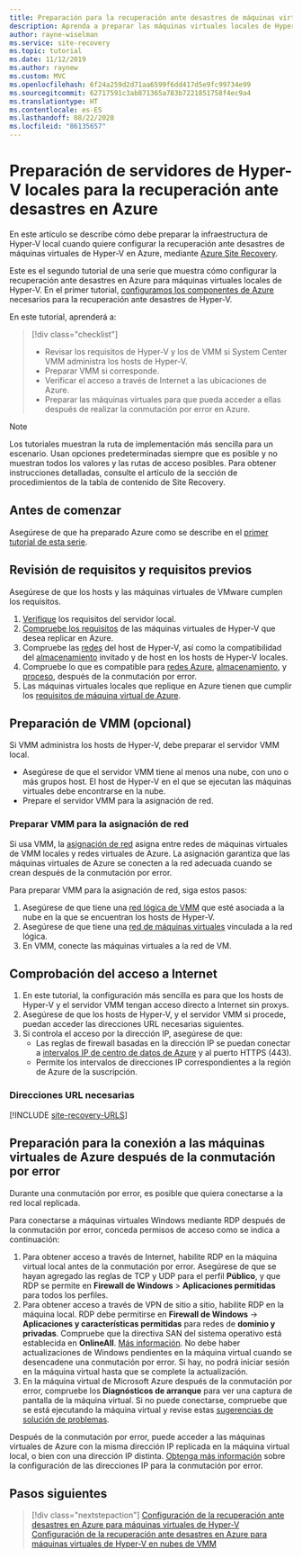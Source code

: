 ```yaml
---
title: Preparación para la recuperación ante desastres de máquinas virtuales de Hyper-V en Azure con Azure Site Recovery
description: Aprenda a preparar las máquinas virtuales locales de Hyper-V para la recuperación ante desastres en Azure con el servicio Azure Site Recovery.
author: rayne-wiselman
ms.service: site-recovery
ms.topic: tutorial
ms.date: 11/12/2019
ms.author: raynew
ms.custom: MVC
ms.openlocfilehash: 6f24a259d2d71aa6599f6dd417d5e9fc99734e99
ms.sourcegitcommit: 62717591c3ab871365a783b7221851758f4ec9a4
ms.translationtype: HT
ms.contentlocale: es-ES
ms.lasthandoff: 08/22/2020
ms.locfileid: "86135657"
---
```

# <a name="prepare-on-premises-hyper-v-servers-for-disaster-recovery-to-azure"></a>Preparación de servidores de Hyper-V locales para la recuperación ante desastres en Azure

En este artículo se describe cómo debe preparar la infraestructura de Hyper-V local cuando quiere configurar la recuperación ante desastres de máquinas virtuales de Hyper-V en Azure, mediante [Azure Site Recovery](site-recovery-overview.md).


Este es el segundo tutorial de una serie que muestra cómo configurar la recuperación ante desastres en Azure para máquinas virtuales locales de Hyper-V. En el primer tutorial, [configuramos los componentes de Azure](tutorial-prepare-azure.md) necesarios para la recuperación ante desastres de Hyper-V.

En este tutorial, aprenderá a:

> [!div class="checklist"]
> * Revisar los requisitos de Hyper-V y los de VMM si System Center VMM administra los hosts de Hyper-V.
> * Preparar VMM si corresponde.
> * Verificar el acceso a través de Internet a las ubicaciones de Azure.
> * Preparar las máquinas virtuales para que pueda acceder a ellas después de realizar la conmutación por error en Azure.

> [!NOTE]
> Los tutoriales muestran la ruta de implementación más sencilla para un escenario. Usan opciones predeterminadas siempre que es posible y no muestran todos los valores y las rutas de acceso posibles. Para obtener instrucciones detalladas, consulte el artículo de la sección de procedimientos de la tabla de contenido de Site Recovery.

## <a name="before-you-start"></a>Antes de comenzar

Asegúrese de que ha preparado Azure como se describe en el [primer tutorial de esta serie](tutorial-prepare-azure.md).

## <a name="review-requirements-and-prerequisites"></a>Revisión de requisitos y requisitos previos

Asegúrese de que los hosts y las máquinas virtuales de VMware cumplen los requisitos.

1. [Verifique](hyper-v-azure-support-matrix.md#on-premises-servers) los requisitos del servidor local.
2. [Compruebe los requisitos](hyper-v-azure-support-matrix.md#replicated-vms) de las máquinas virtuales de Hyper-V que desea replicar en Azure.
3. Compruebe las [redes](hyper-v-azure-support-matrix.md#hyper-v-network-configuration) del host de Hyper-V, así como la compatibilidad del [almacenamiento](hyper-v-azure-support-matrix.md#hyper-v-host-storage) invitado y de host en los hosts de Hyper-V locales.
4. Compruebe lo que es compatible para [redes Azure](hyper-v-azure-support-matrix.md#azure-vm-network-configuration-after-failover), [almacenamiento](hyper-v-azure-support-matrix.md#azure-storage), y [proceso](hyper-v-azure-support-matrix.md#azure-compute-features), después de la conmutación por error.
5. Las máquinas virtuales locales que replique en Azure tienen que cumplir los [requisitos de máquina virtual de Azure](hyper-v-azure-support-matrix.md#azure-vm-requirements).


## <a name="prepare-vmm-optional"></a>Preparación de VMM (opcional)

Si VMM administra los hosts de Hyper-V, debe preparar el servidor VMM local. 

- Asegúrese de que el servidor VMM tiene al menos una nube, con uno o más grupos host. El host de Hyper-V en el que se ejecutan las máquinas virtuales debe encontrarse en la nube.
- Prepare el servidor VMM para la asignación de red.

### <a name="prepare-vmm-for-network-mapping"></a>Preparar VMM para la asignación de red

Si usa VMM, la [asignación de red](./hyper-v-vmm-network-mapping.md) asigna entre redes de máquinas virtuales de VMM locales y redes virtuales de Azure. La asignación garantiza que las máquinas virtuales de Azure se conecten a la red adecuada cuando se crean después de la conmutación por error.

Para preparar VMM para la asignación de red, siga estos pasos:

1. Asegúrese de que tiene una [red lógica de VMM](/system-center/vmm/network-logical) que esté asociada a la nube en la que se encuentran los hosts de Hyper-V.
2. Asegúrese de que tiene una [red de máquinas virtuales](/system-center/vmm/network-virtual) vinculada a la red lógica.
3. En VMM, conecte las máquinas virtuales a la red de VM.

## <a name="verify-internet-access"></a>Comprobación del acceso a Internet

1. En este tutorial, la configuración más sencilla es para que los hosts de Hyper-V y el servidor VMM tengan acceso directo a Internet sin proxys. 
2. Asegúrese de que los hosts de Hyper-V, y el servidor VMM si procede, puedan acceder las direcciones URL necesarias siguientes.   
3. Si controla el acceso por la dirección IP, asegúrese de que:
    - Las reglas de firewall basadas en la dirección IP se puedan conectar a [intervalos IP de centro de datos de Azure](https://www.microsoft.com/download/confirmation.aspx?id=41653) y al puerto HTTPS (443).
    - Permite los intervalos de direcciones IP correspondientes a la región de Azure de la suscripción.
    
### <a name="required-urls"></a>Direcciones URL necesarias


[!INCLUDE [site-recovery-URLS](../../includes/site-recovery-URLS.md)]


## <a name="prepare-to-connect-to-azure-vms-after-failover"></a>Preparación para la conexión a las máquinas virtuales de Azure después de la conmutación por error

Durante una conmutación por error, es posible que quiera conectarse a la red local replicada.

Para conectarse a máquinas virtuales Windows mediante RDP después de la conmutación por error, conceda permisos de acceso como se indica a continuación:

1. Para obtener acceso a través de Internet, habilite RDP en la máquina virtual local antes de la conmutación por error. Asegúrese de que se hayan agregado las reglas de TCP y UDP para el perfil **Público**, y que RDP se permite en **Firewall de Windows** > **Aplicaciones permitidas** para todos los perfiles.
2. Para obtener acceso a través de VPN de sitio a sitio, habilite RDP en la máquina local. RDP debe permitirse en **Firewall de Windows** -> **Aplicaciones y características permitidas** para redes de **dominio y privadas**.
   Compruebe que la directiva SAN del sistema operativo está establecida en **OnlineAll**. [Más información](https://support.microsoft.com/kb/3031135). No debe haber actualizaciones de Windows pendientes en la máquina virtual cuando se desencadene una conmutación por error. Si hay, no podrá iniciar sesión en la máquina virtual hasta que se complete la actualización.
3. En la máquina virtual de Microsoft Azure después de la conmutación por error, compruebe los **Diagnósticos de arranque** para ver una captura de pantalla de la máquina virtual. Si no puede conectarse, compruebe que se está ejecutando la máquina virtual y revise estas [sugerencias de solución de problemas](https://social.technet.microsoft.com/wiki/contents/articles/31666.troubleshooting-remote-desktop-connection-after-failover-using-asr.aspx).

Después de la conmutación por error, puede acceder a las máquinas virtuales de Azure con la misma dirección IP replicada en la máquina virtual local, o bien con una dirección IP distinta. [Obtenga más información](concepts-on-premises-to-azure-networking.md) sobre la configuración de las direcciones IP para la conmutación por error.

## <a name="next-steps"></a>Pasos siguientes

> [!div class="nextstepaction"]
> [Configuración de la recuperación ante desastres en Azure para máquinas virtuales de Hyper-V](./hyper-v-azure-tutorial.md)
> [Configuración de la recuperación ante desastres en Azure para máquinas virtuales de Hyper-V en nubes de VMM](./hyper-v-vmm-azure-tutorial.md)
